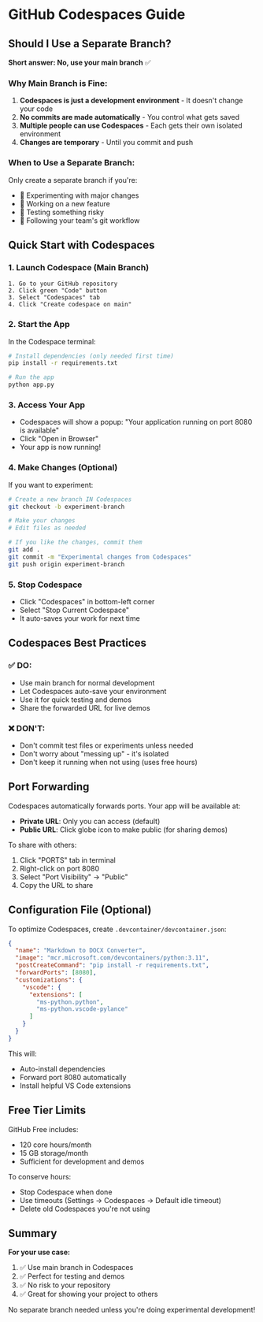 # GitHub Codespaces Guide

## Should I Use a Separate Branch?

**Short answer: No, use your main branch** ✅

### Why Main Branch is Fine:

1. **Codespaces is just a development environment** - It doesn't change your code
2. **No commits are made automatically** - You control what gets saved
3. **Multiple people can use Codespaces** - Each gets their own isolated environment
4. **Changes are temporary** - Until you commit and push

### When to Use a Separate Branch:

Only create a separate branch if you're:
- 🔧 Experimenting with major changes
- 👥 Working on a new feature
- 🧪 Testing something risky
- 📝 Following your team's git workflow

## Quick Start with Codespaces

### 1. Launch Codespace (Main Branch)
```
1. Go to your GitHub repository
2. Click green "Code" button
3. Select "Codespaces" tab
4. Click "Create codespace on main"
```

### 2. Start the App
In the Codespace terminal:
```bash
# Install dependencies (only needed first time)
pip install -r requirements.txt

# Run the app
python app.py
```

### 3. Access Your App
- Codespaces will show a popup: "Your application running on port 8080 is available"
- Click "Open in Browser"
- Your app is now running!

### 4. Make Changes (Optional)
If you want to experiment:
```bash
# Create a new branch IN Codespaces
git checkout -b experiment-branch

# Make your changes
# Edit files as needed

# If you like the changes, commit them
git add .
git commit -m "Experimental changes from Codespaces"
git push origin experiment-branch
```

### 5. Stop Codespace
- Click "Codespaces" in bottom-left corner
- Select "Stop Current Codespace"
- It auto-saves your work for next time

## Codespaces Best Practices

### ✅ DO:
- Use main branch for normal development
- Let Codespaces auto-save your environment
- Use it for quick testing and demos
- Share the forwarded URL for live demos

### ❌ DON'T:
- Don't commit test files or experiments unless needed
- Don't worry about "messing up" - it's isolated
- Don't keep it running when not using (uses free hours)

## Port Forwarding

Codespaces automatically forwards ports. Your app will be available at:
- **Private URL**: Only you can access (default)
- **Public URL**: Click globe icon to make public (for sharing demos)

To share with others:
1. Click "PORTS" tab in terminal
2. Right-click on port 8080
3. Select "Port Visibility" → "Public"
4. Copy the URL to share

## Configuration File (Optional)

To optimize Codespaces, create `.devcontainer/devcontainer.json`:

```json
{
  "name": "Markdown to DOCX Converter",
  "image": "mcr.microsoft.com/devcontainers/python:3.11",
  "postCreateCommand": "pip install -r requirements.txt",
  "forwardPorts": [8080],
  "customizations": {
    "vscode": {
      "extensions": [
        "ms-python.python",
        "ms-python.vscode-pylance"
      ]
    }
  }
}
```

This will:
- Auto-install dependencies
- Forward port 8080 automatically
- Install helpful VS Code extensions

## Free Tier Limits

GitHub Free includes:
- 120 core hours/month
- 15 GB storage/month
- Sufficient for development and demos

To conserve hours:
- Stop Codespace when done
- Use timeouts (Settings → Codespaces → Default idle timeout)
- Delete old Codespaces you're not using

## Summary

**For your use case:**
1. ✅ Use main branch in Codespaces
2. ✅ Perfect for testing and demos
3. ✅ No risk to your repository
4. ✅ Great for showing your project to others

No separate branch needed unless you're doing experimental development!